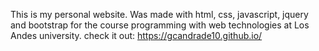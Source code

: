 This is my personal website.
Was made with html, css, javascript, jquery and bootstrap for the course programming with web technologies at Los Andes university.
check it out: https://gcandrade10.github.io/
